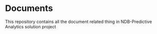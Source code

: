 # Documents
This repository contains all the document related thing in NDB-Predictive Analytics solution project
